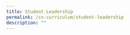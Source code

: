 ```yaml
---
title: Student Leadership
permalink: /co-curriculum/student-leadership
description: ""
---
```

[](/files/Student-Leadership.pdf)